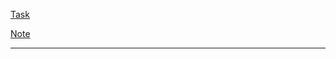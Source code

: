 [Task](https://drive.google.com/file/d/1cCB0Bgviv_u8Rv-7vZTze6m0ZfZxDgF-/view?usp=sharing)

[Note](https://drive.google.com/file/d/1yz7Iv60ibrhrGf5LJaDYfcE-ClNV8xoZ/view?usp=sharing)

-----
